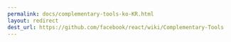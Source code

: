 ```yaml
---
permalink: docs/complementary-tools-ko-KR.html
layout: redirect
dest_url: https://github.com/facebook/react/wiki/Complementary-Tools
---
```

